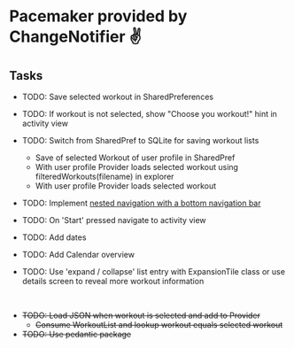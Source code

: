 # Pacemaker provided by ChangeNotifier ✌️

## Tasks

- TODO: Save selected workout in SharedPreferences
- TODO: If workout is not selected, show "Choose you workout!" hint in activity view
- TODO: Switch from SharedPref to SQLite for saving workout lists
  - Save of selected Workout of user profile in SharedPref
  - With user profile Provider loads selected workout using filteredWorkouts(filename) in explorer
  - With user profile Provider loads selected workout

- TODO: Implement [nested navigation with a bottom navigation bar](https://medium.com/@Mr_Pepe/nested-navigation-with-a-bottom-navigation-bar-using-flutter-d3c5086fbcdc)
- TODO: On 'Start' pressed navigate to activity view
- TODO: Add dates
- TODO: Add Calendar overview
- TODO: Use 'expand / collapse' list entry with ExpansionTile class or use details screen to reveal more workout information

&nbsp;

- ~~TODO: Load JSON when workout is selected and add to Provider~~
  - ~~Consume WorkoutList and lookup workout equals selected workout~~
- ~~TODO: Use pedantic package~~
